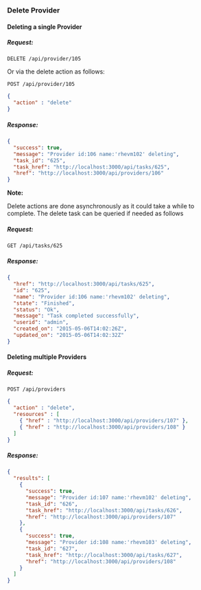 ---
---

### Delete Provider

#### Deleting a single Provider

##### Request:

    DELETE /api/provider/105

Or via the delete action as follows:

    POST /api/provider/105

``` json
{
  "action" : "delete"
}
```

##### Response:

``` json
{
  "success": true,
  "message": "Provider id:106 name:'rhevm102' deleting",
  "task_id": "625",
  "task_href": "http://localhost:3000/api/tasks/625",
  "href": "http://localhost:3000/api/providers/106"
}
```

**Note:**

Delete actions are done asynchronously as it could take a while to complete. The delete task can be queried if needed as follows

##### Request:

    GET /api/tasks/625

##### Response:

``` json
{
  "href": "http://localhost:3000/api/tasks/625",
  "id": "625",
  "name": "Provider id:106 name:'rhevm102' deleting",
  "state": "Finished",
  "status": "Ok",
  "message": "Task completed successfully",
  "userid": "admin",
  "created_on": "2015-05-06T14:02:26Z",
  "updated_on": "2015-05-06T14:02:32Z"
}
```

#### Deleting multiple Providers

##### Request:

    POST /api/providers

``` json
{
  "action" : "delete",
  "resources" : [
    { "href" : "http://localhost:3000/api/providers/107" },
    { "href" : "http://localhost:3000/api/providers/108" }
  ]
}
```

##### Response:

``` json
{
  "results": [
    {
      "success": true,
      "message": "Provider id:107 name:'rhevm102' deleting",
      "task_id": "626",
      "task_href": "http://localhost:3000/api/tasks/626",
      "href": "http://localhost:3000/api/providers/107"
    },
    {
      "success": true,
      "message": "Provider id:108 name:'rhevm103' deleting",
      "task_id": "627",
      "task_href": "http://localhost:3000/api/tasks/627",
      "href": "http://localhost:3000/api/providers/108"
    }
  ]
}
```
